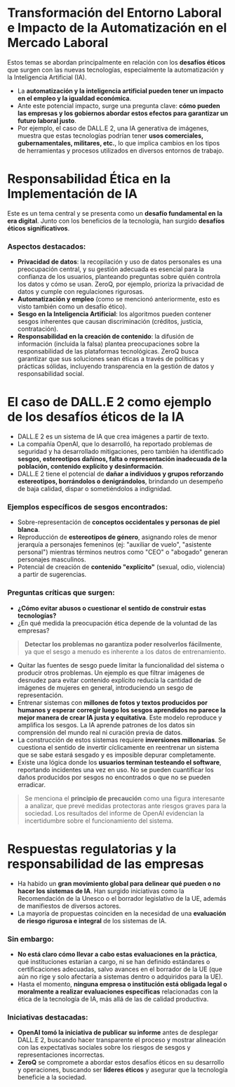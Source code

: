 # Transformación del Entorno Laboral e Impacto de la Automatización en el Mercado Laboral

Estos temas se abordan principalmente en relación con los **desafíos éticos** que surgen con las nuevas tecnologías, especialmente la automatización y la Inteligencia Artificial (IA).

* La **automatización y la inteligencia artificial pueden tener un impacto en el empleo y la igualdad económica**.
* Ante este potencial impacto, surge una pregunta clave: **cómo pueden las empresas y los gobiernos abordar estos efectos para garantizar un futuro laboral justo**.
* Por ejemplo, el caso de DALL.E 2, una IA generativa de imágenes, muestra que estas tecnologías podrían tener **usos comerciales, gubernamentales, militares, etc.**, lo que implica cambios en los tipos de herramientas y procesos utilizados en diversos entornos de trabajo.

# Responsabilidad Ética en la Implementación de IA

Este es un tema central y se presenta como un **desafío fundamental en la era digital**.
Junto con los beneficios de la tecnología, han surgido **desafíos éticos significativos**.

### Aspectos destacados:

- **Privacidad de datos**: la recopilación y uso de datos personales es una preocupación central, y su gestión adecuada es esencial para la confianza de los usuarios, planteando preguntas sobre quién controla los datos y cómo se usan. ZeroQ, por ejemplo, prioriza la privacidad de datos y cumple con regulaciones rigurosas.
- **Automatización y empleo** (como se mencionó anteriormente, esto es visto también como un desafío ético).
- **Sesgo en la Inteligencia Artificial**: los algoritmos pueden contener sesgos inherentes que causan discriminación (créditos, justicia, contratación).
- **Responsabilidad en la creación de contenido**: la difusión de información (incluida la falsa) plantea preocupaciones sobre la responsabilidad de las plataformas tecnológicas. ZeroQ busca garantizar que sus soluciones sean éticas a través de políticas y prácticas sólidas, incluyendo transparencia en la gestión de datos y responsabilidad social.

# El caso de DALL.E 2 como ejemplo de los desafíos éticos de la IA

* DALL.E 2 es un sistema de IA que crea imágenes a partir de texto.
* La compañía OpenAI, que lo desarrolló, ha reportado problemas de seguridad y ha desarrollado mitigaciones, pero también ha identificado **sesgos, estereotipos dañinos, falta o representación inadecuada de la población, contenido explícito y desinformación**.
* DALL.E 2 tiene el potencial de **dañar a individuos y grupos reforzando estereotipos, borrándolos o denigrándolos**, brindando un desempeño de baja calidad, dispar o sometiéndolos a indignidad.

### Ejemplos específicos de sesgos encontrados:

* Sobre-representación de **conceptos occidentales y personas de piel blanca**.
* Reproducción de **estereotipos de género**, asignando roles de menor jerarquía a personajes femeninos (ej: "auxiliar de vuelo", "asistente personal") mientras términos neutros como "CEO" o "abogado" generan personajes masculinos.
* Potencial de creación de **contenido "explícito"** (sexual, odio, violencia) a partir de sugerencias.

### Preguntas críticas que surgen:

* **¿Cómo evitar abusos o cuestionar el sentido de construir estas tecnologías?**
* ¿En qué medida la preocupación ética depende de la voluntad de las empresas?

> **Detectar los problemas no garantiza poder resolverlos fácilmente**, ya que el sesgo a menudo es inherente a los datos de entrenamiento.

* Quitar las fuentes de sesgo puede limitar la funcionalidad del sistema o producir otros problemas. Un ejemplo es que filtrar imágenes de desnudez para evitar contenido explícito reducía la cantidad de imágenes de mujeres en general, introduciendo un sesgo de representación.
* Entrenar sistemas con **millones de fotos y textos producidos por humanos y esperar corregir luego los sesgos aprendidos no parece la mejor manera de crear IA justa y equitativa**. Este modelo reproduce y amplifica los sesgos. La IA aprende patrones de los datos sin comprensión del mundo real ni curación previa de datos.
* La construcción de estos sistemas requiere **inversiones millonarias**. Se cuestiona el sentido de invertir cíclicamente en reentrenar un sistema que se sabe estará sesgado y es imposible depurar completamente.
* Existe una lógica donde los **usuarios terminan testeando el software**, reportando incidentes una vez en uso. No se pueden cuantificar los daños producidos por sesgos no encontrados o que no se pueden erradicar.

> Se menciona el **principio de precaución** como una figura interesante a analizar, que prevé medidas protectoras ante riesgos graves para la sociedad. Los resultados del informe de OpenAI evidencian la incertidumbre sobre el funcionamiento del sistema.

# Respuestas regulatorias y la responsabilidad de las empresas

* Ha habido un **gran movimiento global para delinear qué pueden o no hacer los sistemas de IA**. Han surgido iniciativas como la Recomendación de la Unesco o el borrador legislativo de la UE, además de manifiestos de diversos actores.
* La mayoría de propuestas coinciden en la necesidad de una **evaluación de riesgo rigurosa e integral** de los sistemas de IA.

### Sin embargo:

* **No está claro cómo llevar a cabo estas evaluaciones en la práctica**, qué instituciones estarían a cargo, ni se han definido estándares o certificaciones adecuadas, salvo avances en el borrador de la UE (que aún no rige y solo afectaría a sistemas dentro o adquiridos para la UE).
* Hasta el momento, **ninguna empresa o institución está obligada legal o moralmente a realizar evaluaciones específicas** relacionadas con la ética de la tecnología de IA, más allá de las de calidad productiva.

### Iniciativas destacadas:

* **OpenAI tomó la iniciativa de publicar su informe** antes de desplegar DALL.E 2, buscando hacer transparente el proceso y mostrar alineación con las expectativas sociales sobre los riesgos de sesgos y representaciones incorrectas.
* **ZeroQ** se compromete a abordar estos desafíos éticos en su desarrollo y operaciones, buscando ser **líderes éticos** y asegurar que la tecnología beneficie a la sociedad.
